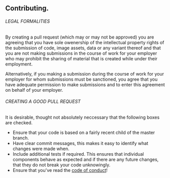 ## Contributing.

###### LEGAL FORMALITIES
By creating a pull request (which may or may not be approved) you are agreeing that you have sole owenership of the intellectual property rights of the submission of code, image assets, data or any variant thereof and that you are not making submissions in the course of work for your employer who may prohibit the sharing of material that is created while under their employment.

Alternatively, if you making a submission during the course of work for your employer for whom submissions must be sanctioned, you agree that you have adequate permission to make submissions and to enter this agreement on behalf of your employer.

###### CREATING A GOOD PULL REQUEST
It is desirable, thought not absolutely neccessary that the following boxes are checked.
- Ensure that your code is based on a fairly recent child of the master branch.
- Have clear commit messages, this makes it easy to identify what changes were made when.
- Include additional tests if required. This ensures that individual components behave as expected and if there are any future changes, that they do not break your code unknowingly.
- Ensure that you've read the [code of conduct](./docs/CODE_OF_CONDUCT.md)!
